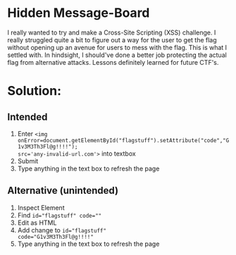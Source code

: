 # Hidden Message-Board

I really wanted to try and make a Cross-Site Scripting (XSS) challenge. I really struggled quite a bit to figure out a way for the user to get the flag without opening up an avenue for users to mess with the flag. This is what I settled with. In hindsight, I should've done a better job protecting the actual flag from alternative attacks. Lessons definitely learned for future CTF's.

# Solution:

## Intended
1. Enter <code><img onError=document.getElementById("flagstuff").setAttribute("code","G1v3M3Th3Fl@g!!!!"); src='any-invalid-url.com'></code> into textbox
2. Submit
3. Type anything in the text box to refresh the page
  
## Alternative (unintended)
1. Inspect Element
2. Find <code>id="flagstuff" code=""</code>
3. Edit as HTML
4. Add change to <code>id="flagstuff" code="G1v3M3Th3Fl@g!!!!"</code>
5. Type anything in the text box to refresh the page
